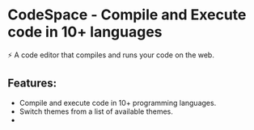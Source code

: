 # CodeSpace - Compile and Execute code in 10+ languages

⚡️ A code editor that compiles and runs your code on the web.

## Features: 
- Compile and execute code in 10+ programming languages.
- Switch themes from a list of available themes.
- 
